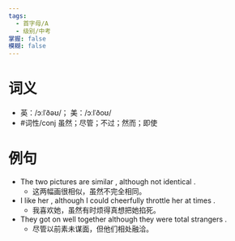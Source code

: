 ```yaml
---
tags:
  - 首字母/A
  - 级别/中考
掌握: false
模糊: false
---
```

# 词义
- 英：/ɔːlˈðəʊ/； 美：/ɔːlˈðoʊ/
- #词性/conj  虽然；尽管；不过；然而；即使
# 例句
- The two pictures are similar , although not identical .
	- 这两幅画很相似，虽然不完全相同。
- I like her , although I could cheerfully throttle her at times .
	- 我喜欢她，虽然有时烦得真想把她掐死。
- They got on well together although they were total strangers .
	- 尽管以前素未谋面，但他们相处融洽。

